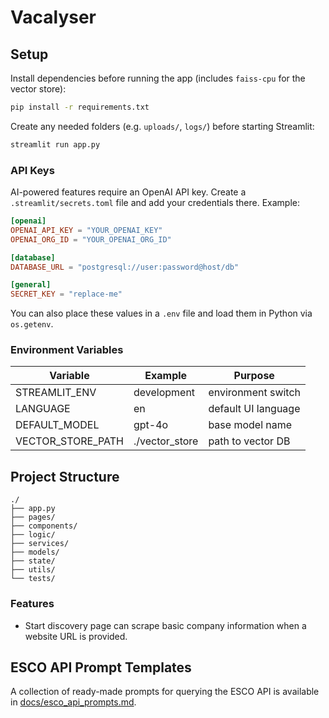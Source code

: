 # Vacalyser
## Setup

Install dependencies before running the app (includes `faiss-cpu` for the vector store):

```bash
pip install -r requirements.txt
```

Create any needed folders (e.g. `uploads/`, `logs/`) before starting Streamlit:

```bash
streamlit run app.py
```

### API Keys

AI-powered features require an OpenAI API key. Create a `.streamlit/secrets.toml` file and add your credentials there. Example:

```toml
[openai]
OPENAI_API_KEY = "YOUR_OPENAI_KEY"
OPENAI_ORG_ID = "YOUR_OPENAI_ORG_ID"

[database]
DATABASE_URL = "postgresql://user:password@host/db"

[general]
SECRET_KEY = "replace-me"
```

You can also place these values in a `.env` file and load them in Python via
`os.getenv`.

### Environment Variables

| Variable | Example | Purpose |
| --- | --- | --- |
| STREAMLIT_ENV | development | environment switch |
| LANGUAGE | en | default UI language |
| DEFAULT_MODEL | gpt-4o | base model name |
| VECTOR_STORE_PATH | ./vector_store | path to vector DB |

## Project Structure

```
./
├── app.py
├── pages/
├── components/
├── logic/
├── services/
├── models/
├── state/
├── utils/
└── tests/
```

### Features

- Start discovery page can scrape basic company information when a website URL is provided.

## ESCO API Prompt Templates

A collection of ready-made prompts for querying the ESCO API is available in [docs/esco_api_prompts.md](docs/esco_api_prompts.md).
